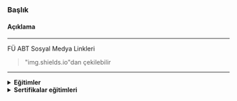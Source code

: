 ### Başlık
#### Açıklama 
---

FÜ ABT Sosyal Medya Linkleri
> "img.shields.io"dan çekilebilir
---

<details>
  
<b><summary> Eğitimler</summary>
  
  * Süreli eğitimler
    - Example site 1: https://examplesite.com
    - Example site 2: https://examplesite.com
  ---
  
  * Süresiz eğitimler
    - Example site 3: https://examplesite.com
    - Example site 4: https://examplesite.com

</details>
  

<details>
  
<b><summary> Sertifikalar eğitimleri </summary>
  
  * Ücretsiz Belgeli
    - Example site 1: https://examplesite.com
    - Example site 2: https://examplesite.com
  ---
  
  * Sertifika eğitim kaynakları
    - Example site 3: https://examplesite.com
    - Example site 4: https://examplesite.com

</details>
